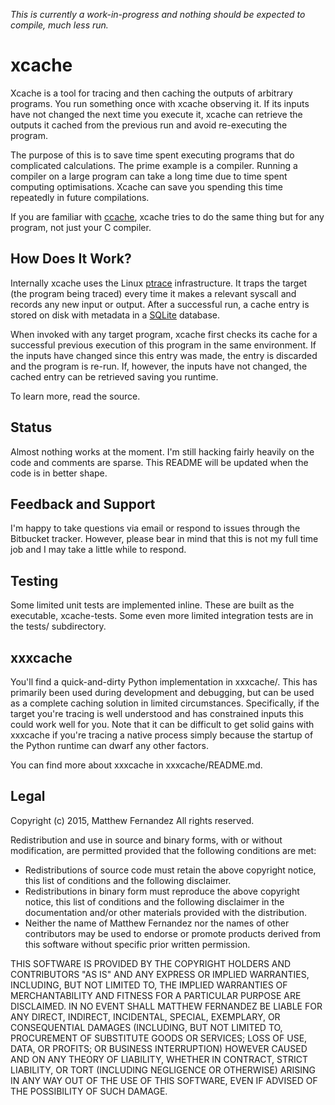 *_This is currently a work-in-progress and nothing should be expected to compile, much less run._*

# xcache

Xcache is a tool for tracing and then caching the outputs of arbitrary
programs. You run something once with xcache observing it. If its inputs have
not changed the next time you execute it, xcache can retrieve the outputs it
cached from the previous run and avoid re-executing the program.

The purpose of this is to save time spent executing programs that do
complicated calculations. The prime example is a compiler. Running a compiler
on a large program can take a long time due to time spent computing
optimisations. Xcache can save you spending this time repeatedly in future
compilations.

If you are familiar with [ccache](https://ccache.samba.org/), xcache tries to
do the same thing but for any program, not just your C compiler.

## How Does It Work?

Internally xcache uses the Linux [ptrace](http://linux.die.net/man/2/ptrace)
infrastructure. It traps the target (the program being traced) every time it
makes a relevant syscall and records any new input or output. After a successful
run, a cache entry is stored on disk with metadata in a
[SQLite](https://www.sqlite.org/) database.

When invoked with any target program, xcache first checks its cache for a
successful previous execution of this program in the same environment. If the
inputs have changed since this entry was made, the entry is discarded and the
program is re-run. If, however, the inputs have not changed, the cached entry
can be retrieved saving you runtime.

To learn more, read the source.

## Status

Almost nothing works at the moment. I'm still hacking fairly heavily on the
code and comments are sparse. This README will be updated when the code is in
better shape.

## Feedback and Support

I'm happy to take questions via email or respond to issues through the
Bitbucket tracker. However, please bear in mind that this is not my full time
job and I may take a little while to respond.

## Testing

Some limited unit tests are implemented inline. These are built as the
executable, xcache-tests. Some even more limited integration tests are in the
tests/ subdirectory.

## xxxcache

You'll find a quick-and-dirty Python implementation in xxxcache/. This has
primarily been used during development and debugging, but can be used as a
complete caching solution in limited circumstances. Specifically, if the target
you're tracing is well understood and has constrained inputs this could work
well for you. Note that it can be difficult to get solid gains with xxxcache if
you're tracing a native process simply because the startup of the Python
runtime can dwarf any other factors.

You can find more about xxxcache in xxxcache/README.md.

## Legal

Copyright (c) 2015, Matthew Fernandez
All rights reserved.

Redistribution and use in source and binary forms, with or without
modification, are permitted provided that the following conditions are met:

* Redistributions of source code must retain the above copyright
  notice, this list of conditions and the following disclaimer.
* Redistributions in binary form must reproduce the above copyright
  notice, this list of conditions and the following disclaimer in the
  documentation and/or other materials provided with the distribution.
* Neither the name of Matthew Fernandez nor the
  names of other contributors may be used to endorse or promote products
  derived from this software without specific prior written permission.

THIS SOFTWARE IS PROVIDED BY THE COPYRIGHT HOLDERS AND CONTRIBUTORS "AS IS" AND
ANY EXPRESS OR IMPLIED WARRANTIES, INCLUDING, BUT NOT LIMITED TO, THE IMPLIED
WARRANTIES OF MERCHANTABILITY AND FITNESS FOR A PARTICULAR PURPOSE ARE
DISCLAIMED. IN NO EVENT SHALL MATTHEW FERNANDEZ BE LIABLE FOR ANY
DIRECT, INDIRECT, INCIDENTAL, SPECIAL, EXEMPLARY, OR CONSEQUENTIAL DAMAGES
(INCLUDING, BUT NOT LIMITED TO, PROCUREMENT OF SUBSTITUTE GOODS OR SERVICES;
LOSS OF USE, DATA, OR PROFITS; OR BUSINESS INTERRUPTION) HOWEVER CAUSED AND
ON ANY THEORY OF LIABILITY, WHETHER IN CONTRACT, STRICT LIABILITY, OR TORT
(INCLUDING NEGLIGENCE OR OTHERWISE) ARISING IN ANY WAY OUT OF THE USE OF THIS
SOFTWARE, EVEN IF ADVISED OF THE POSSIBILITY OF SUCH DAMAGE.
